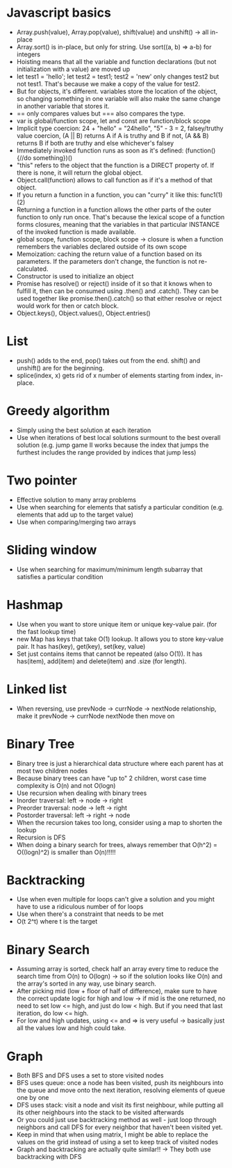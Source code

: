 # Javascript basics

- Array.push(value), Array.pop(value), shift(value) and unshift() -> all in-place
- Array.sort() is in-place, but only for string. Use sort((a, b) => a-b) for integers
- Hoisting means that all the variable and function declarations (but not initialization with a value) are moved up
- let test1 = 'hello'; let test2 = test1; test2 = 'new' only changes test2 but not test1. That's because we make a copy of the value for test2.
- But for objects, it's different. variables store the location of the object, so changing something in one variable will also make the same change in another variable that stores it.
- == only compares values but === also compares the type.
- var is global/function scope, let and const are function/block scope
- Implicit type coercion: 24 + "hello" = "24hello", "5" - 3 = 2, falsey/truthy value coercion, (A || B) returns A if A is truthy and B if not, (A && B) returns B if both are truthy and else whichever's falsey
- Immediately invoked function runs as soon as it's defined: (function(){//do something})()
- "this" refers to the object that the function is a DIRECT property of. If there is none, it will return the global object.
- Object.call(function) allows to call function as if it's a method of that object.
- If you return a function in a function, you can "curry" it like this: func1(1)(2)
- Returning a function in a function allows the other parts of the outer function to only run once. That's because the lexical scope of a function forms closures, meaning that the variables in that particular INSTANCE of the invoked function is made available.
- global scope, function scope, block scope -> closure is when a function remembers the variables declared outside of its own scope
- Memoization: caching the return value of a function based on its parameters. If the parameters don't change, the function is not re-calculated.
- Constructor is used to initialize an object
- Promise has resolve() or reject() inside of it so that it knows when to fulfill it, then can be consumed using .then() and .catch(). They can be used together like promise.then().catch() so that either resolve or reject would work for then or catch block.
- Object.keys(), Object.values(), Object.entries()

# List

- push() adds to the end, pop() takes out from the end. shift() and unshift() are for the beginning.
- splice(index, x) gets rid of x number of elements starting from index, in-place.

# Greedy algorithm

- Simply using the best solution at each iteration
- Use when iterations of best local solutions surmount to the best overall solution (e.g. jump game II works because the index that jumps the furthest includes the range provided by indices that jump less)

# Two pointer

- Effective solution to many array problems
- Use when searching for elements that satisfy a particular condition (e.g. elements that add up to the target value)
- Use when comparing/merging two arrays

# Sliding window

- Use when searching for maximum/minimum length subarray that satisfies a particular condition

# Hashmap

- Use when you want to store unique item or unique key-value pair. (for the fast lookup time)
- new Map has keys that take O(1) lookup. It allows you to store key-value pair. It has has(key), get(key), set(key, value)
- Set just contains items that cannot be repeated (also O(1)). It has has(item), add(item) and delete(item) and .size (for length).

# Linked list

- When reversing, use prevNode -> currNode -> nextNode relationship, make it prevNode -> currNode nextNode then move on

# Binary Tree

- Binary tree is just a hierarchical data structure where each parent has at most two children nodes
- Because binary trees can have "up to" 2 children, worst case time complexity is O(n) and not O(logn)
- Use recursion when dealing with binary trees
- Inorder traversal: left -> node -> right
- Preorder traversal: node -> left -> right
- Postorder traversal: left -> right -> node
- When the recursion takes too long, consider using a map to shorten the lookup
- Recursion is DFS
- When doing a binary search for trees, always remember that O(h^2) = O((logn)^2) is smaller than O(n)!!!!!

# Backtracking

- Use when even multiple for loops can't give a solution and you might have to use a ridiculous number of for loops
- Use when there's a constraint that needs to be met
- O(t 2^t) where t is the target

# Binary Search

- Assuming array is sorted, check half an array every time to reduce the search time from O(n) to O(logn) -> so if the solution looks like O(n) and the array's sorted in any way, use binary search.
- After picking mid (low + floor of half of difference), make sure to have the correct update logic for high and low -> if mid is the one returned, no need to set low <= high, and just do low < high. But if you need that last iteration, do low <= high.
- For low and high updates, using <= and => is very useful -> basically just all the values low and high could take.

# Graph

- Both BFS and DFS uses a set to store visited nodes
- BFS uses queue: once a node has been visited, push its neighbours into the queue and move onto the next iteration, resolving elements of queue one by one
- DFS uses stack: visit a node and visit its first neighbour, while putting all its other neighbours into the stack to be visited afterwards
- Or you could just use backtracking method as well - just loop through neighbors and call DFS for every neighbor that haven't been visited yet.
- Keep in mind that when using matrix, I might be able to replace the values on the grid instead of using a set to keep track of visited nodes
- Graph and backtracking are actually quite similar!! -> They both use backtracking with DFS

